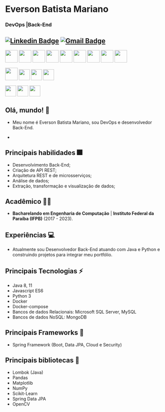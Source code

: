 # Everson Batista Mariano
### DevOps |Back-End 

[![Linkedin Badge](https://img.shields.io/badge/-eversonmariano-blue?style=flat-square&logo=Linkedin&logoColor=white&link=https://www.linkedin.com/in/everson-mariano//)](https://www.linkedin.com/in/everson-mariano/) [![Gmail Badge](https://img.shields.io/badge/-mariano.computacao@gmail.com-c14438?style=flat-square&logo=Gmail&logoColor=white&link=mailto:mariano.computacao@gmail.com)](mailto:mariano.computacao@gmail.com)
---
  
  
<span><img height="40px" src="https://cdn.svgporn.com/logos/aws.svg"></span>
<span><img height="40px" src="https://cdn.svgporn.com/logos/kubernetes.svg"></span>
<span><img height="40px" src="https://cdn.svgporn.com/logos/docker-icon.svg"></span>
<span><img height="40px" src="https://cdn.svgporn.com/logos/terraform-icon.svg"></span>
<span><img height="40px" src="https://cdn.svgporn.com/logos/ansible.svg"></span>
<span><img height="40px" src="https://cdn.svgporn.com/logos/vagrant-icon.svg"></span>
<span><img height="40px" src="https://cdn.svgporn.com/logos/zabbix.svg"></span>
<span><img height="40px" src="https://cdn.svgporn.com/logos/datadog.svg"></span>
<span><img height="40px" src="https://cdn.svgporn.com/logos/helm.svg"></span>



<span><img height="40px" src="https://cdn.svgporn.com/logos/java.svg"></span>
<span><img height="35px" src="https://cdn.svgporn.com/logos/spring-icon.svg"></span>
<span><img height="35px" src="https://cdn.svgporn.com/logos/javascript.svg"></span>
<span><img height="35px" src="https://cdn.svgporn.com/logos/python.svg"></span>

<span><img height="35px" src="https://cdn.svgporn.com/logos/mysql-icon.svg"></span>
<span><img height="35px" src="https://cdn.svgporn.com/logos/mongodb.svg"></span>
<span><img height="35px" src="https://cdn.svgporn.com/logos/git.svg"></span>


## Olá, mundo! 👋

* Meu nome é Everson Batista Mariano, sou DevOps e desenvolvedor Back-End. 

* 

## Principais habilidades :fireworks:


* Desenvolvimento Back-End;
* Criação de API REST;
* Arquitetura REST e de microsserviços;
* Análise de dados;
* Extração, transformação e visualização de dados;


## Acadêmico 👨‍💻


* **Bacharelando em Engenharia de Computação** | **Instituto Federal da Paraíba (IFPB)** (2017 - 2023).

## Experiências :computer:

* Atualmente sou Desenvolvedor Back-End atuando com Java e Python e construindo projetos para integrar meu portfólio.

## Principais Tecnologias ⚡

* Java 8, 11 
* Javascript ES6
* Python 3
* Docker
* Docker-compose
* Bancos de dados Relacionais: Microsoft SQL Server, MySQL
* Bancos de dados NoSQL: MongoDB

## Principais Frameworks :hammer: 

* Spring Framework (Boot, Data JPA, Cloud e Security)

## Principais bibliotecas :closed_book:

* Lombok (Java)
* Pandas
* Matplotlib
* NumPy
* Scikit-Learn
* Spring Data JPA
* OpenCV
